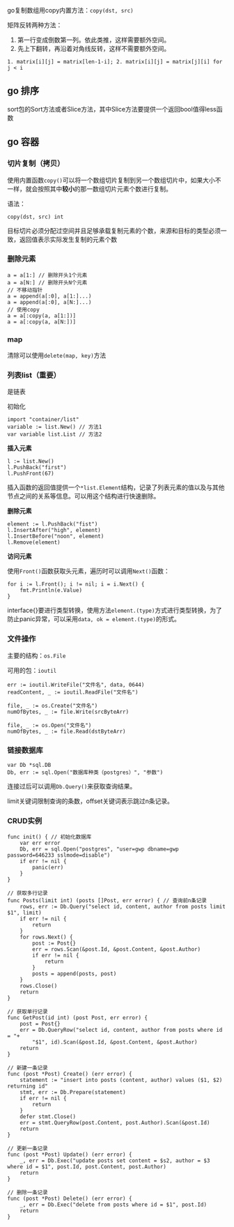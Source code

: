 go复制数组用copy内置方法：`copy(dst, src)`

矩阵反转两种方法：
1. 第一行变成倒数第一列。依此类推，这样需要额外空间。
2. 先上下翻转，再沿着对角线反转，这样不需要额外空间。

```1. matrix[i][j] = matrix[len-1-i]; 2. matrix[i][j] = matrix[j][i] for j < i```

## go 排序

sort包的Sort方法或者Slice方法，其中Slice方法要提供一个返回bool值得less函数

## go 容器

### 切片复制（拷贝）

使用内置函数`copy()`可以将一个数组切片复制到另一个数组切片中，如果大小不一样，就会按照其中**较小**的那一数组切片元素个数进行复制。

语法：
```golang
copy(dst, src) int
```
目标切片必须分配过空间并且足够承载复制元素的个数，来源和目标的类型必须一致，返回值表示实际发生复制的元素个数

### 删除元素

```golang
a = a[1:] // 删除开头1个元素
a = a[N:] // 删除开头N个元素
// 不移动指针
a = append(a[:0], a[1:]...)
a = append(a[:0], a[N:]...)
// 使用copy
a = a[:copy(a, a[1:])]
a = a[:copy(a, a[N:])]
```

### map

清除可以使用`delete(map, key)`方法

### 列表list（重要）

是链表

初始化

```golang
import "container/list"
variable := list.New() // 方法1
var variable list.List // 方法2
```

**插入元素**
```golang
l := list.New()
l.PushBack("first")
l.PushFront(67)
```

插入函数的返回值提供一个`*list.Element`结构，记录了列表元素的值以及与其他节点之间的关系等信息。可以用这个结构进行快速删除。

**删除元素**

```golang
element := l.PushBack("fist")
l.InsertAfter("high", element)
l.InsertBefore("noon", element)
l.Remove(element)
```

**访问元素**

使用`Front()`函数获取头元素，遍历时可以调用`Next()`函数：

```golang
for i := l.Front(); i != nil; i = i.Next() {
    fmt.Println(e.Value)
}
```

interface{}要进行类型转换，使用方法`element.(type)`方式进行类型转换，为了防止panic异常，可以采用`data, ok = element.(type)`的形式。

### 文件操作

主要的结构：`os.File`

可用的包：`ioutil`

```golang
err := ioutil.WriteFile("文件名", data, 0644)
readContent, _ := ioutil.ReadFile("文件名")

file, _ := os.Create("文件名")
numOfBytes, _ := file.Write(srcByteArr)

file, _ := os.Open("文件名")
numOfBytes, _ := file.Read(dstByteArr)
```

### 链接数据库

```golang
var Db *sql.DB
Db, err := sql.Open("数据库种类（postgres）", "参数")
```

连接过后可以调用`Db.Query()`来获取查询结果。

limit关键词限制查询的条数，offset关键词表示跳过n条记录。

### CRUD实例

```golang
func init() { // 初始化数据库
	var err error
	Db, err = sql.Open("postgres", "user=gwp dbname=gwp password=646233 sslmode=disable")
	if err != nil {
		panic(err)
	}
}

// 获取多行记录
func Posts(limit int) (posts []Post, err error) { // 查询前n条记录
	rows, err := Db.Query("select id, content, author from posts limit $1", limit)
	if err != nil {
		return
	}
	for rows.Next() {
		post := Post{}
		err = rows.Scan(&post.Id, &post.Content, &post.Author)
		if err != nil {
			return
		}
		posts = append(posts, post)
	}
	rows.Close()
	return
}

// 获取单行记录
func GetPost(id int) (post Post, err error) {
	post = Post{}
	err = Db.QueryRow("select id, content, author from posts where id = "+
		"$1", id).Scan(&post.Id, &post.Content, &post.Author)
	return
}

// 新建一条记录
func (post *Post) Create() (err error) {
	statement := "insert into posts (content, author) values ($1, $2) returning id"
	stmt, err := Db.Prepare(statement)
	if err != nil {
		return
	}
	defer stmt.Close()
	err = stmt.QueryRow(post.Content, post.Author).Scan(&post.Id)
	return
}

// 更新一条记录
func (post *Post) Update() (err error) {
	_, err = Db.Exec("update posts set content = $s2, author = $3 where id = $1", post.Id, post.Content, post.Author)
	return
}

// 删除一条记录
func (post *Post) Delete() (err error) {
	_, err = Db.Exec("delete from posts where id = $1", post.Id)
	return
}
```